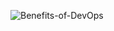 ![Benefits-of-DevOps](https://github.com/user-attachments/assets/4571be51-2359-45d7-bc40-23b578a25103)

